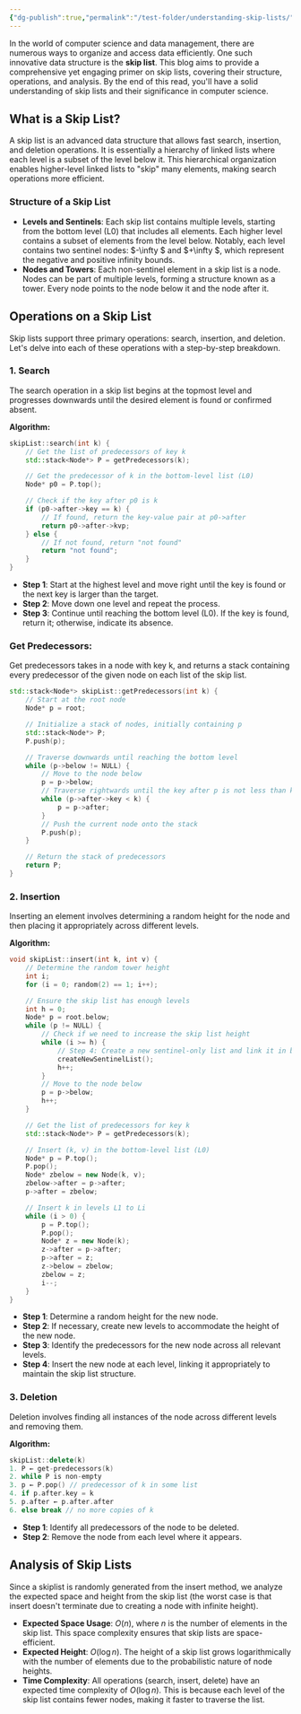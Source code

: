```yaml
---
{"dg-publish":true,"permalink":"/test-folder/understanding-skip-lists/","created":"2024-07-06T20:41:57.136-04:00","updated":"2024-07-06T20:42:29.562-04:00"}
---
```



In the world of computer science and data management, there are numerous ways to organize and access data efficiently. One such innovative data structure is the **skip list**. This blog aims to provide a comprehensive yet engaging primer on skip lists, covering their structure, operations, and analysis. By the end of this read, you'll have a solid understanding of skip lists and their significance in computer science.

## What is a Skip List?
A skip list is an advanced data structure that allows fast search, insertion, and deletion operations. It is essentially a hierarchy of linked lists where each level is a subset of the level below it. This hierarchical organization enables higher-level linked lists to "skip" many elements, making search operations more efficient.

### Structure of a Skip List
- **Levels and Sentinels**: Each skip list contains multiple levels, starting from the bottom level (L0) that includes all elements. Each higher level contains a subset of elements from the level below. Notably, each level contains two sentinel nodes: $-\infty $ and $+\infty $, which represent the negative and positive infinity bounds.
- **Nodes and Towers**: Each non-sentinel element in a skip list is a node. Nodes can be part of multiple levels, forming a structure known as a tower. Every node points to the node below it and the node after it.

## Operations on a Skip List
Skip lists support three primary operations: search, insertion, and deletion. Let's delve into each of these operations with a step-by-step breakdown.

### 1. Search
The search operation in a skip list begins at the topmost level and progresses downwards until the desired element is found or confirmed absent.

**Algorithm:**
```cpp
skipList::search(int k) {
    // Get the list of predecessors of key k
    std::stack<Node*> P = getPredecessors(k);

    // Get the predecessor of k in the bottom-level list (L0)
    Node* p0 = P.top();

    // Check if the key after p0 is k
    if (p0->after->key == k) {
        // If found, return the key-value pair at p0->after
        return p0->after->kvp;
    } else {
        // If not found, return "not found"
        return "not found";
    }
}
```
- **Step 1**: Start at the highest level and move right until the key is found or the next key is larger than the target.
- **Step 2**: Move down one level and repeat the process.
- **Step 3**: Continue until reaching the bottom level (L0). If the key is found, return it; otherwise, indicate its absence.

### Get Predecessors:
Get predecessors takes in a node with key k, and returns a stack containing every predecessor of the given node on each list of the skip list.
```cpp
std::stack<Node*> skipList::getPredecessors(int k) {
    // Start at the root node
    Node* p = root;

    // Initialize a stack of nodes, initially containing p
    std::stack<Node*> P;
    P.push(p);

    // Traverse downwards until reaching the bottom level
    while (p->below != NULL) {
        // Move to the node below
        p = p->below;
        // Traverse rightwards until the key after p is not less than k
        while (p->after->key < k) {
            p = p->after;
        }
        // Push the current node onto the stack
        P.push(p);
    }

    // Return the stack of predecessors
    return P;
}
```

### 2. Insertion
Inserting an element involves determining a random height for the node and then placing it appropriately across different levels.

**Algorithm:**
```cpp
void skipList::insert(int k, int v) {
    // Determine the random tower height
    int i;
    for (i = 0; random(2) == 1; i++);

    // Ensure the skip list has enough levels
    int h = 0;
    Node* p = root.below;
    while (p != NULL) {
        // Check if we need to increase the skip list height
        while (i >= h) {
            // Step 4: Create a new sentinel-only list and link it in below the topmost list
            createNewSentinelList();
            h++;
        }
        // Move to the node below
        p = p->below;
        h++;
    }

    // Get the list of predecessors for key k
    std::stack<Node*> P = getPredecessors(k);

    // Insert (k, v) in the bottom-level list (L0)
    Node* p = P.top();
    P.pop();
    Node* zbelow = new Node(k, v);
    zbelow->after = p->after;
    p->after = zbelow;

    // Insert k in levels L1 to Li
    while (i > 0) {
        p = P.top();
        P.pop();
        Node* z = new Node(k);
        z->after = p->after;
        p->after = z;
        z->below = zbelow;
        zbelow = z;
        i--;
    }
}
```
- **Step 1**: Determine a random height for the new node.
- **Step 2**: If necessary, create new levels to accommodate the height of the new node.
- **Step 3**: Identify the predecessors for the new node across all relevant levels.
- **Step 4**: Insert the new node at each level, linking it appropriately to maintain the skip list structure.

### 3. Deletion
Deletion involves finding all instances of the node across different levels and removing them.

**Algorithm:**
```cpp
skipList::delete(k)
1. P ← get-predecessors(k)
2. while P is non-empty
3. p ← P.pop() // predecessor of k in some list
4. if p.after.key = k
5. p.after ← p.after.after
6. else break // no more copies of k
```
- **Step 1**: Identify all predecessors of the node to be deleted.
- **Step 2**: Remove the node from each level where it appears.

## Analysis of Skip Lists
Since a skiplist is randomly generated from the insert method, we analyze the expected space and height from the skip list (the worst case is that insert doesn't terminate due to creating a node with infinite height).
- **Expected Space Usage**: $O(n)$, where $n$ is the number of elements in the skip list. This space complexity ensures that skip lists are space-efficient.
- **Expected Height**: $O(\log n)$. The height of a skip list grows logarithmically with the number of elements due to the probabilistic nature of node heights.
- **Time Complexity**: All operations (search, insert, delete) have an expected time complexity of $O(\log n)$. This is because each level of the skip list contains fewer nodes, making it faster to traverse the list.
